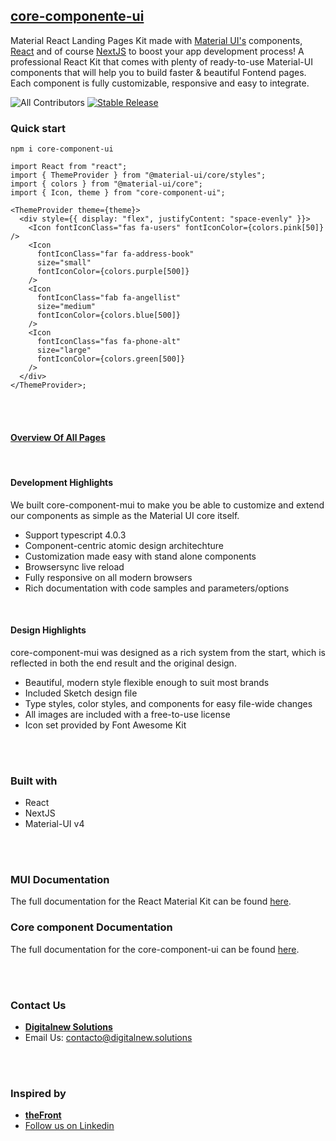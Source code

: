 ## [core-componente-ui](https://github.com/DigitalNews/core-componente-materialui)

Material React Landing Pages Kit made with [Material UI's](https://material-ui.com/?ref=digitalnew-solutions) components, [React](https://reactjs.org/?ref=digitalnew-solutions) and of course [NextJS](https://nextjs.org/?ref=digitalnew-solutions) to boost your app development process!
A professional React Kit that comes with plenty of ready-to-use Material-UI components that will help you to build faster & beautiful Fontend pages. Each component is fully customizable, responsive and easy to integrate.

![All Contributors](https://img.shields.io/github/contributors/DigitalNews/core-componente-materialui?color=orange&style=flat-square)
[![Stable Release](https://img.shields.io/npm/v/formik.svg)](https://www.npmjs.com/package/core-component-ui)

### **Quick start**

```
npm i core-component-ui
```

```tsx
import React from "react";
import { ThemeProvider } from "@material-ui/core/styles";
import { colors } from "@material-ui/core";
import { Icon, theme } from "core-component-ui";

<ThemeProvider theme={theme}>
  <div style={{ display: "flex", justifyContent: "space-evenly" }}>
    <Icon fontIconClass="fas fa-users" fontIconColor={colors.pink[50]} />
    <Icon
      fontIconClass="far fa-address-book"
      size="small"
      fontIconColor={colors.purple[500]}
    />
    <Icon
      fontIconClass="fab fa-angellist"
      size="medium"
      fontIconColor={colors.blue[500]}
    />
    <Icon
      fontIconClass="fas fa-phone-alt"
      size="large"
      fontIconColor={colors.green[500]}
    />
  </div>
</ThemeProvider>;
```

<br /><br />

#### **[Overview Of All Pages](https://thefront.maccarianagency.com)**

<br />

#### **Development Highlights**

We built core-component-mui to make you be able to customize and extend our components as simple as the Material UI core itself.

- Support typescript 4.0.3
- Component-centric atomic design architechture
- Customization made easy with stand alone components
- Browsersync live reload
- Fully responsive on all modern browsers
- Rich documentation with code samples and parameters/options

<br />

#### **Design Highlights**

core-component-mui was designed as a rich system from the start, which is reflected in both the end result and the original design.

- Beautiful, modern style flexible enough to suit most brands
- Included Sketch design file
- Type styles, color styles, and components for easy file-wide changes
- All images are included with a free-to-use license
- Icon set provided by Font Awesome Kit

<br /><br />

### **Built with**

- React
- NextJS
- Material-UI v4

<br /><br />

### **MUI Documentation**

The full documentation for the React Material Kit can be found [here](https://material-ui.com?ref=digitalnew-solutions).

### **Core component Documentation**

The full documentation for the core-component-ui can be found [here](https://documentation-core.firebaseapp.com/).

<br /><br />

### **Contact Us**

- **[Digitalnew Solutions](https://digitalnew.solutions)**
- Email Us: contacto@digitalnew.solutions
<!-- - [Follow us on Linkedin](https://www.linkedin.com/company/maccarian)
- [Follow us on Instagram](https://www.instagram.com/maccarian/)
- [Follow us on Facebook](https://facebook.com/maccarian.agency/) -->

<br /><br />

### **Inspired by**

- **[theFront](https://thefront.maccarianagency.com)**
- [Follow us on Linkedin](https://www.linkedin.com/company/maccarian)

<!--
- [Follow us on Instagram](https://www.instagram.com/maccarian/)
- [Follow us on Facebook](https://facebook.com/maccarian.agency/) -->

